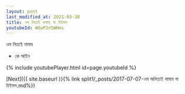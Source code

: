 ```yaml
---
layout: post
last_modified_at: 2021-03-30
title: ওম নিত্যই নামায গা টাইমস
youtubeId: WOaP2n5WHms
---
```

 
 
 ওম নিত্যই নামায  
 
 -  কে আইন 
 
  
 
  
 
 
 
 
 
 


{% include youtubePlayer.html id=page.youtubeId %}
 
[Next]({{ site.baseurl }}{% link  split1/_posts/2017-07-07-ওম অনিত্যই নামায গা টাইমস.md%})
 
